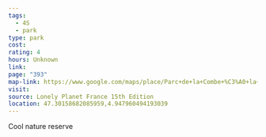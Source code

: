 ```yaml
---
tags:
  - 4S
  - park
type: park
cost: 
rating: 4
hours: Unknown
link: 
page: "393"
map-link: https://www.google.com/maps/place/Parc+de+la+Combe+%C3%A0+la+Serpent,+21160+Corcelles-les-Monts,+France/@47.3015716,4.9453921,17z/data=!3m1!4b1!4m6!3m5!1s0x47f28327bf7b1505:0x74ecab811e789851!8m2!3d47.301568!4d4.947967!16s%2Fg%2F11sg8gdmcv?entry=ttu&g_ep=EgoyMDI0MTAyNy4wIKXMDSoASAFQAw%3D%3D
visit: 
source: Lonely Planet France 15th Edition
location: 47.30158682085959,4.947960494193039
---
```

Cool nature reserve
